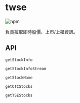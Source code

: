 # twse

![npm](https://img.shields.io/npm/v/twse.svg?style=flat-square)

負責拉取即時股價、上市/上櫃資訊。

## API

`getStockInfo`

`getStockInfoStream`

`getStockName`

`getOTCStocks`

`getTSEStocks`
